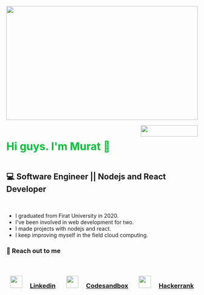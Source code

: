 <style>
.social{
    display:flex;
    align-items:center;
    justify-content:space-between;
    list-style-type: none;
}

.social img{
    margin:0px 10px;
}

.social span{
 margin:10px;
}

.hi{
  display:flex;
  justify-content:space-between;
  animation: color-change 5s infinite;
}

.hi img{
    width:150px;
    height:30px;
}




@keyframes color-change {
  0% { color:#03C03C; }
  50% { color: #018749; }
  100% { color: #006400; }


}
</style>

<p>
<img src="https://media.giphy.com/media/MGdfeiKtEiEPS/giphy.gif" width="100%"  height="300"> 
</p>

<div  class="hi">

# Hi guys. I'm Murat :wave:

<img  src="https://komarev.com/ghpvc/?username=muratcayir&color=green"/>

</div>

## :computer: Software Engineer || Nodejs and React Developer

<br/>

- I graduated from Firat University in 2020.
- I've been involved in web development for two.
- I made projects with nodejs and react.
- I keep improving myself in the field cloud computing.
  <br/>

### :pushpin: Reach out to me

<br/>
<div class="social">




### <img margin="" height="32" width="32" src="https://unpkg.com/simple-icons@v5/icons/linkedin.svg" /><span>[Linkedin]</span>



### <img height="32" width="32" src="https://unpkg.com/simple-icons@v5/icons/codesandbox.svg" /><span>[Codesandbox]</span>



### <img height="32" width="32" src="https://unpkg.com/simple-icons@v5/icons/hackerrank.svg" /><span>[Hackerrank]</span>



 </div>

[linkedin]: https://www.linkedin.com/in/muratcayir23/
[codesandbox]: https://codesandbox.io/u/muratcayir
[hackerrank]: https://www.hackerrank.com/muratcayir

<br/>
<!--
### :pushpin: Tech I Use

<br/>
<img  width="25px" height="25px" src="https://raw.githubusercontent.com/github/explore/80688e429a7d4ef2fca1e82350fe8e3517d3494d/topics/html/html.png">
<img  width="25px" height="25px" src="https://raw.githubusercontent.com/github/explore/80688e429a7d4ef2fca1e82350fe8e3517d3494d/topics/css/css.png">
<img  width="25px" height="25px" src="https://raw.githubusercontent.com/github/explore/80688e429a7d4ef2fca1e82350fe8e3517d3494d/topics/bootstrap/bootstrap.png">
<img  width="25px" height="25px" src="https://raw.githubusercontent.com/github/explore/80688e429a7d4ef2fca1e82350fe8e3517d3494d/topics/javascript/javascript.png">
<img  width="25px" height="25px" src="https://raw.githubusercontent.com/github/explore/80688e429a7d4ef2fca1e82350fe8e3517d3494d/topics/jquery/jquery.png">
<img  width="25px" height="25px" src="https://raw.githubusercontent.com/github/explore/80688e429a7d4ef2fca1e82350fe8e3517d3494d/topics/sass/sass.png">
<img  width="25px" height="25px" src="https://raw.githubusercontent.com/github/explore/80688e429a7d4ef2fca1e82350fe8e3517d3494d/topics/typescript/typescript.png">
<img  width="25px" height="25px" src="https://raw.githubusercontent.com/github/explore/80688e429a7d4ef2fca1e82350fe8e3517d3494d/topics/webpack/webpack.png">
<img  width="25px" height="25px" src="https://raw.githubusercontent.com/github/explore/80688e429a7d4ef2fca1e82350fe8e3517d3494d/topics/npm/npm.png">
<img  width="25px" height="25px" src="https://raw.githubusercontent.com/github/explore/80688e429a7d4ef2fca1e82350fe8e3517d3494d/topics/babel/babel.png">
<img  width="25px" height="25px" src="https://raw.githubusercontent.com/github/explore/80688e429a7d4ef2fca1e82350fe8e3517d3494d/topics/react/react.png">
<img  width="25px" height="25px" src="https://avatars3.githubusercontent.com/u/16343502?v=3&s=200">
<img  width="25px" height="25px" src="https://avatars.githubusercontent.com/u/7658037?s=280&v=4">
<img  width="25px" height="25px" src="https://raw.githubusercontent.com/github/explore/80688e429a7d4ef2fca1e82350fe8e3517d3494d/topics/nodejs/nodejs.png">
<img  width="25px" height="25px" src="https://raw.githubusercontent.com/github/explore/80688e429a7d4ef2fca1e82350fe8e3517d3494d/topics/express/express.png">
<img  width="25px" height="25px" src="https://raw.githubusercontent.com/github/explore/80688e429a7d4ef2fca1e82350fe8e3517d3494d/topics/mongoose/mongoose.png">
<img  width="25px" height="25px" src="https://cdn.freebiesupply.com/logos/large/2x/socket-io-logo-png-transparent.png">
<img  width="25px" height="25px" src="https://raw.githubusercontent.com/github/explore/80688e429a7d4ef2fca1e82350fe8e3517d3494d/topics/redis/redis.png">
<img  width="25px" height="25px" src="https://avatars.githubusercontent.com/u/96669?s=280&v=4">
<img  width="25px" height="25px" src="https://raw.githubusercontent.com/github/explore/80688e429a7d4ef2fca1e82350fe8e3517d3494d/topics/graphql/graphql.png">
<img  width="25px" height="25px" src="https://raw.githubusercontent.com/github/explore/80688e429a7d4ef2fca1e82350fe8e3517d3494d/topics/mongodb/mongodb.png">
<img  width="25px" height="25px" src="https://raw.githubusercontent.com/github/explore/80688e429a7d4ef2fca1e82350fe8e3517d3494d/topics/postgresql/postgresql.png">
<br/><br/>

<details>
<summary>:bulb: Github Stats</summary>
<img src="https://github-readme-stats.vercel.app/api?username=muratcayir&show_icons=true&theme=highcontrast">
</details>
<br/>
<details>
<summary>:bulb: Most Used Languages</summary>
<img src="https://github-readme-stats.vercel.app/api/top-langs/?username=muratcayir&layout=compact">
</details> -->
